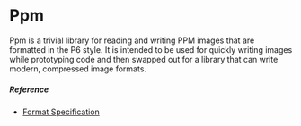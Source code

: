 # Ppm
Ppm is a trivial library for reading and writing PPM images that are formatted in the P6 style. It is intended to be used for quickly writing images while prototyping code and then swapped out for a library that can write modern, compressed image formats.

##### Reference
* [Format Specification](http://netpbm.sourceforge.net/doc/ppm.html)
